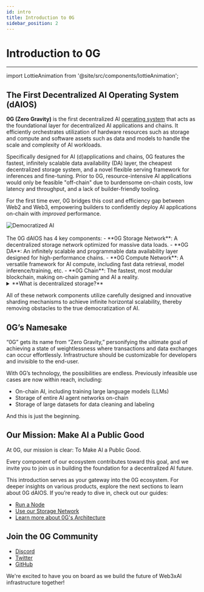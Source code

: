```yaml
---
id: intro
title: Introduction to 0G
sidebar_position: 2
---
```


# Introduction to 0G

---

import LottieAnimation from '@site/src/components/lottieAnimation';

## The First Decentralized AI Operating System (dAIOS)

**0G (Zero Gravity)** is the first decentralized AI [operating system](https://edu.gcfglobal.org/en/computerbasics/understanding-operating-systems/1/) that acts as the foundational layer for decentralized AI applications and chains. It efficiently orchestrates utilization of hardware resources such as storage and compute and software assets such as data and models to handle the scale and complexity of AI workloads.

Specifically designed for AI (d)applications and chains, 0G features the fastest, infinitely scalable data availability (DA) layer, the cheapest decentralized storage system, and a novel flexible serving framework for inferences and fine-tuning. Prior to 0G, resource-intensive AI applications would only be feasible "off-chain" due to burdensome on-chain costs, low latency and throughput, and a lack of builder-friendly tooling.

For the first time ever, 0G bridges this cost and efficiency gap between Web2 and Web3, empowering builders to confidently deploy AI applications on-chain with _improved_ performance.

<div style={{textAlign: 'center'}}>
  <img src="/img/0g-architecture.png" alt="Democratized AI" style={{maxWidth: '100%'}} />
</div>
<br />
The 0G dAIOS has 4 key components: 
- **0G Storage Network**: A decentralized storage network optimized for massive data loads.
- **0G DA**: An infinitely scalable and programmable data availability layer designed for high-performance chains.
- **0G Compute Network**: A versatile framework for AI compute, including fast data retrieval, model inference/training, etc.
- **0G Chain**: The fastest, most modular blockchain, making on-chain gaming and AI a reality.

<details>
<summary> **What is decentralized storage?** </summary>

Decentralized storage distributes data across multiple network nodes rather than relying on a central server. This approach enhances data security, resilience, and accessibility by eliminating the single point of failure common in centralized systems.

**What is data availability?**
Data availability guarantees that data stored within the system is readily accessible and retrievable whenever required. 0G's data availability network employs erasure coding and a quorum-based attestation system to ensure data remains available even in scenarios where some nodes might fail.

**What is an AI compute network?**
An AI compute network is a system that facilitates the deployment and execution of AI models. 0G's decentralized compute network supports data retrieval, AI inference, and model training, ensuring efficient resource management for AI applications.

**What is a modular blockchain?**
A modular blockchain is one where each layer or component is specialized for a particular function, improving scalability and flexibility. 0G Chain uses this architecture to optimize its components, allowing for independent optimization of consensus, execution, and chain storage. This modular architecture enables each component to be fine-tuned for its specific requirements, resulting in enhanced performance, scalability, and flexibility for decentralized AI applications.

 </details>

All of these network components utilize carefully designed and innovative sharding mechanisms to achieve infinite horizontal scalability, thereby removing obstacles to the true democratization of AI.

## 0G’s Namesake

“0G” gets its name from “Zero Gravity,” personifying the ultimate goal of achieving a state of weightlessness where transactions and data exchanges can occur effortlessly. Infrastructure should be customizable for developers and invisible to the end-user.

With 0G’s technology, the possibilities are endless. Previously infeasible use cases are now within reach, including:

- On-chain AI, including training large language models (LLMs)
- Storage of entire AI agent networks on-chain
- Storage of large datasets for data cleaning and labeling

And this is just the beginning.

## Our Mission: Make AI a Public Good

At 0G, our mission is clear: To Make AI a Public Good.

Every component of our ecosystem contributes toward this goal, and we invite you to join us in building the foundation for a decentralized AI future.

This introduction serves as your gateway into the 0G ecosystem. For deeper insights on various products, explore the next sections to learn about 0G dAIOS. If you’re ready to dive in, check out our guides:

- [Run a Node](/run-a-node/overview)
- [Use our Storage Network](/build-with-0g/storage-sdk)
- [Learn more about 0G's Architecture](/learn-more/whitepaper)

## Join the 0G Community

- [Discord](https://discord.gg/0gLabs)
- [Twitter](https://twitter.com/0g_Labs)
- [GitHub](https://github.com/0G-Labs/0g-docs)

We're excited to have you on board as we build the future of Web3xAI infrastructure together!

<LottieAnimation />
